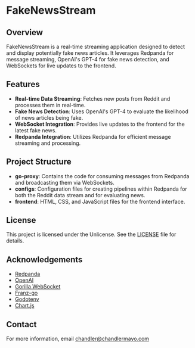 # FakeNewsStream

## Overview

FakeNewsStream is a real-time streaming application designed to detect and display potentially fake news articles. It leverages Redpanda for message streaming, OpenAI's GPT-4 for fake news detection, and WebSockets for live updates to the frontend.

## Features

- **Real-time Data Streaming**: Fetches new posts from Reddit and processes them in real-time.
- **Fake News Detection**: Uses OpenAI's GPT-4 to evaluate the likelihood of news articles being fake.
- **WebSocket Integration**: Provides live updates to the frontend for the latest fake news.
- **Redpanda Integration**: Utilizes Redpanda for efficient message streaming and processing.

## Project Structure

- **go-proxy**: Contains the code for consuming messages from Redpanda and broadcasting them via WebSockets.
- **configs**: Configuration files for creating pipelines within Redpanda for both the Reddit data stream and for evaluating news.
- **frontend**: HTML, CSS, and JavaScript files for the frontend interface.

## License

This project is licensed under the Unlicense. See the [LICENSE](LICENSE) file for details.

## Acknowledgements

- [Redpanda](https://www.redpanda.com/)
- [OpenAI](https://www.openai.com/)
- [Gorilla WebSocket](https://github.com/gorilla/websocket)
- [Franz-go](https://github.com/twmb/franz-go)
- [Godotenv](https://github.com/joho/godotenv)
- [Chart.js](https://www.chartjs.org/)

## Contact

For more information, email chandler@chandlermayo.com

